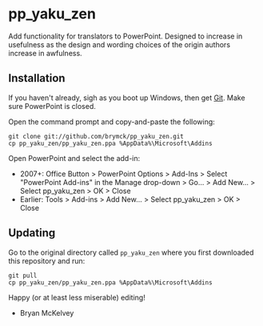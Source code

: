 pp\_yaku\_zen
=============

Add functionality for translators to PowerPoint. Designed to increase in
usefulness as the design and wording choices of the origin authors increase in
awfulness.

Installation 
------------

If you haven't already, sigh as you boot up Windows, then get
[Git](http://help.github.com/win-set-up-git/). Make sure PowerPoint is closed.

Open the command prompt and copy-and-paste the following:

    git clone git://github.com/brymck/pp_yaku_zen.git
    cp pp_yaku_zen/pp_yaku_zen.ppa %AppData%\Microsoft\Addins

Open PowerPoint and select the add-in:

* 2007+: Office Button > PowerPoint Options > Add-Ins > Select "PowerPoint
  Add-ins" in the Manage drop-down > Go... > Add New... > Select
  pp\_yaku\_zen > OK > Close
* Earlier: Tools > Add-ins > Add New... > Select pp\_yaku\_zen > OK > Close

Updating
--------

Go to the original directory called `pp_yaku_zen` where you first downloaded
this repository and run:

    git pull
    cp pp_yaku_zen/pp_yaku_zen.ppa %AppData%\Microsoft\Addins

Happy (or at least less miserable) editing!

- Bryan McKelvey

